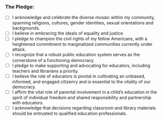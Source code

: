 <!--
If you are a candidate contributing your bio you may keep this as evidence of the pledge.  If you are contributing on behalf of a candidate please provide evidence that your candidate has completed the pro-democracy pledge.
-->

### The Pledge:

- [ ] I acknowledge and celebrate the diverse mosaic within my community, spanning religions, cultures, gender identities, sexual orientations and backgrounds.
- [ ] I believe in embracing the ideals of equality and justice.
- [ ] I pledge to champion the civil rights of my fellow Americans, with a heightened commitment to marginalized communities currently under attack.
- [ ] I recognize that a robust public education system serves as the cornerstone of a functioning democracy.
- [ ] I pledge to make supporting and advocating for educators, including teachers and librarians a priority.
- [ ] I believe the role of educators is pivotal in cultivating an unbiased, informed, and engaged citizenry and is essential to the vitality of our democracy.
- [ ] I affirm the vital role of parental involvement in a child’s education in the spirit of individual freedom and shared responsibility and partnership with educators.
- [ ] I acknowledge that decisions regarding classroom and library materials should be entrusted to qualified education professionals.
